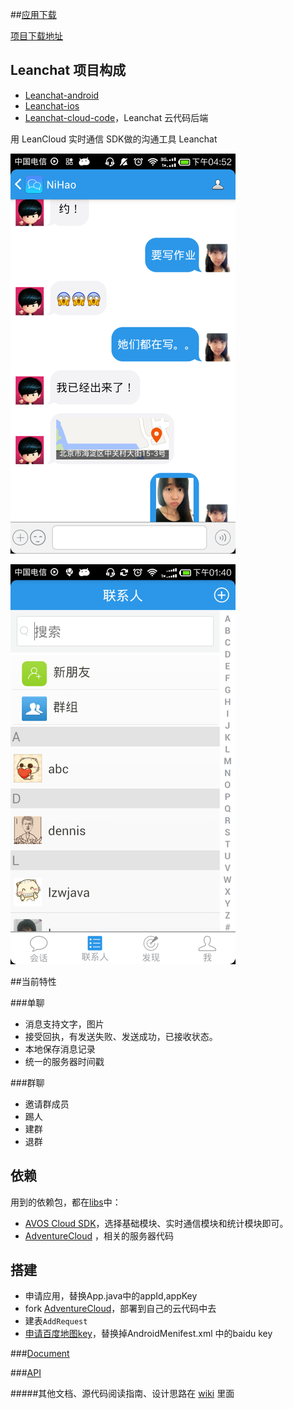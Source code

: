 ##[应用下载](http://fir.im/leanchat)

[项目下载地址](https://download.leancloud.cn/demo/)

## Leanchat 项目构成
* [Leanchat-android](https://github.com/leancloud/leanchat)
* [Leanchat-ios](https://github.com/leancloud/leanchat-ios)
* [Leanchat-cloud-code](https://github.com/leancloud/leanchat-cloudcode)，Leanchat 云代码后端

用 LeanCloud 实时通信 SDK做的沟通工具  Leanchat

![img](./screenshot/im361.png)

![img](./screenshot/im362.png)


##当前特性

###单聊
* 消息支持文字，图片
* 接受回执，有发送失败、发送成功，已接收状态。
* 本地保存消息记录
* 统一的服务器时间戳


###群聊
* 邀请群成员
* 踢人
* 建群
* 退群

## 依赖

用到的依赖包，都在[libs](https://github.com/avoscloud/Adventure/tree/master/libs)中：

* [AVOS Cloud SDK](https://cn.avoscloud.com/docs/sdk_down.html)，选择基础模块、实时通信模块和统计模块即可。
* [AdventureCloud](https://github.com/avoscloud/AdventureCloud) ，相关的服务器代码

## 搭建
*  申请应用，替换App.java中的appId,appKey
*  fork [AdventureCloud](https://github.com/avoscloud/AdventureCloud)，部署到自己的云代码中去
*  建表`AddRequest`
*  [申请百度地图key](http://developer.baidu.com/map)，替换掉AndroidMenifest.xml 中的baidu key


###[Document](http://leancloud.cn/docs/realtime.html)

###[API](http://leancloud.cn/docs/api/android/doc/index.html)

#####其他文档、源代码阅读指南、设计思路在 [wiki](https://github.com/leancloud/leanchat-android/wiki) 里面
